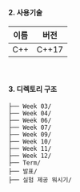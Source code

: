 #### 2. 사용기술
| 이름                  | 버전    |
|:---------------------:|:-------:|
| C++    		| C++17   |
<br/>

#### 3. 디렉토리 구조
```
├── Week 03/
├── Week 04/
├── Week 06/
├── Week 07/
├── Week 09/
├── Week 10/
├── Week 11/
├── Week 12/
├── Term/
├── 발표/
├── 실험 제공 뭐시기/
```
<br/>
